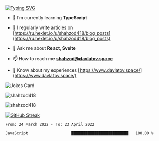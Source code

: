 [![Typing SVG](https://readme-typing-svg.herokuapp.com?font=Turret+Road&height=30&lines=HI!+I%60m+Frontend+Developer)](https://git.io/typing-svg)

- 🌱 I’m currently learning **TypeScript**

- 📝 I regularly write articles on [https://ru.hexlet.io/u/shahzod418/blog_posts](https://ru.hexlet.io/u/shahzod418/blog_posts)

- 💬 Ask me about **React, Svelte**

- 📫 How to reach me **shahzod@davlatov.space**

- 📄 Know about my experiences [https://www.davlatov.space/](https://www.davlatov.space/)

![Jokes Card](https://readme-jokes.vercel.app/api?theme=radical)

![shahzod418](https://github-readme-stats.vercel.app/api/top-langs?username=shahzod418&show_icons=true&theme=radical&locale=en&layout=compact)

![shahzod418](https://github-readme-stats.vercel.app/api?username=shahzod418&show_icons=true&theme=radical&locale=en&count_private=true)

[![GitHub Streak](http://github-readme-streak-stats.herokuapp.com?user=shahzod418&theme=radical&date_format=M%20j%5B%2C%20Y%5D)](https://git.io/streak-stats)

<!--START_SECTION:waka-->

```text
From: 24 March 2022 - To: 23 April 2022

JavaScript                   █████████████████████████   100.00 %
```

<!--END_SECTION:waka-->
